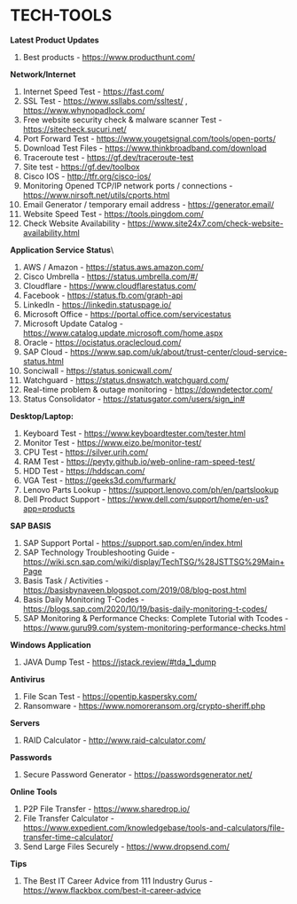 # TECH-TOOLS

**Latest Product Updates**
1. Best products - https://www.producthunt.com/

**Network/Internet**
1. Internet Speed Test - https://fast.com/
2. SSL Test - https://www.ssllabs.com/ssltest/ , https://www.whynopadlock.com/
3. Free website security check & malware scanner Test - https://sitecheck.sucuri.net/
4. Port Forward Test - https://www.yougetsignal.com/tools/open-ports/
5. Download Test Files - https://www.thinkbroadband.com/download
6. Traceroute test - https://gf.dev/traceroute-test
7. Site test - https://gf.dev/toolbox
8. Cisco IOS - http://tfr.org/cisco-ios/
9. Monitoring Opened TCP/IP network ports / connections - https://www.nirsoft.net/utils/cports.html
10. Email Generator / temporary email address - https://generator.email/
11. Website Speed Test - https://tools.pingdom.com/
12. Check Website Availability - https://www.site24x7.com/check-website-availability.html


**Application Service Status**\
1. AWS / Amazon - https://status.aws.amazon.com/
2. Cisco Umbrella - https://status.umbrella.com/#/
3. Cloudflare - https://www.cloudflarestatus.com/
4. Facebook - https://status.fb.com/graph-api
5. LinkedIn - https://linkedin.statuspage.io/
6. Microsoft Office - https://portal.office.com/servicestatus
7. Microsoft Update Catalog - https://www.catalog.update.microsoft.com/home.aspx
8. Oracle - https://ocistatus.oraclecloud.com/
9. SAP Cloud - https://www.sap.com/uk/about/trust-center/cloud-service-status.html
10. Sonciwall - https://status.sonicwall.com/
11. Watchguard - https://status.dnswatch.watchguard.com/
12. Real-time problem & outage monitoring - https://downdetector.com/
13. Status Consolidator - https://statusgator.com/users/sign_in#


**Desktop/Laptop:**
1. Keyboard Test - https://www.keyboardtester.com/tester.html
2. Monitor Test - https://www.eizo.be/monitor-test/
3. CPU Test - https://silver.urih.com/
4. RAM Test - https://peyty.github.io/web-online-ram-speed-test/
5. HDD Test - https://hddscan.com/
6. VGA Test - https://geeks3d.com/furmark/
7. Lenovo Parts Lookup - https://support.lenovo.com/ph/en/partslookup
8. Dell Product Support - https://www.dell.com/support/home/en-us?app=products

**SAP BASIS**
1. SAP Support Portal - https://support.sap.com/en/index.html
2. SAP Technology Troubleshooting Guide - https://wiki.scn.sap.com/wiki/display/TechTSG/%28JSTTSG%29Main+Page
3. Basis Task / Activities - https://basisbynaveen.blogspot.com/2019/08/blog-post.html
4. Basis Daily Monitoring T-Codes - https://blogs.sap.com/2020/10/19/basis-daily-monitoring-t-codes/
5. SAP Monitoring & Performance Checks: Complete Tutorial with Tcodes - https://www.guru99.com/system-monitoring-performance-checks.html

**Windows Application**
1. JAVA Dump Test - https://jstack.review/#tda_1_dump

**Antivirus**
1. File Scan Test - https://opentip.kaspersky.com/
2. Ransomware - https://www.nomoreransom.org/crypto-sheriff.php

**Servers**
1. RAID Calculator - http://www.raid-calculator.com/

**Passwords**
1. Secure Password Generator - https://passwordsgenerator.net/

**Online Tools**
1.  P2P File Transfer - https://www.sharedrop.io/
2.  File Transfer Calculator - https://www.expedient.com/knowledgebase/tools-and-calculators/file-transfer-time-calculator/
3.  Send Large Files Securely - https://www.dropsend.com/

**Tips**
1. The Best IT Career Advice from 111 Industry Gurus - https://www.flackbox.com/best-it-career-advice
